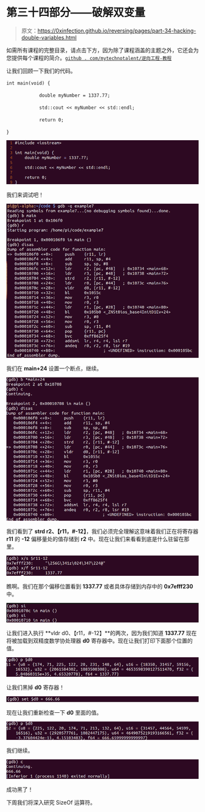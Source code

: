 # 第三十四部分——破解双变量

> 原文：<https://0xinfection.github.io/reversing/pages/part-34-hacking-double-variables.html>

如需所有课程的完整目录，请点击下方，因为除了课程涵盖的主题之外，它还会为您提供每个课程的简介。[`github . com/mytechnotalent/逆向工程-教程`](https://github.com/mytechnotalent/Reverse-Engineering-Tutorial)

让我们回顾一下我们的代码。

```
int main(void) {

            double myNumber = 1337.77;

            std::cout << myNumber << std::endl;

            return 0;

}

```

![](img/31cf20f051e8273a353783a3e7c75197.png)

我们来调试吧！

![](img/0ba260fcfa7f449a20aa6e384550dcc3.png)

我们在 **main+24** 设置一个断点，继续。

![](img/cdb5b52bb7d38ea77c3d8b299e361ca8.png)

我们看到了 **strd r2、【r11，#-12】**，我们必须完全理解这意味着我们正在将寄存器 **r11** 的 **-12** 偏移量处的值存储到 **r2** 中。现在让我们来看看到底是什么驻留在那里。

![](img/80e2ae0bbbe6e041523610dcb72c8a69.png)

瞧啊。我们在那个偏移位置看到 **1337.77** 或者具体存储到内存中的 **0x7efff230** 中。

![](img/e83c19207c3982209daf1e25e363533d.png)

让我们进入执行 **vldr d0、【r11，#-12】**的两次，因为我们知道 **1337.77** 现在将被加载到双精度数学协处理器 **d0** 寄存器中。现在让我们打印下面那个位置的值。

![](img/be101741f79bc1d79ff9abdc2b3612c7.png)

让我们黑掉 **d0** 寄存器！

![](img/3fa9bedbfaced449f432c035391594ab.png)

现在让我们重新检查一下 **d0** 里面的值。

![](img/472f407846d11070694bb08ac8abe4bb.png)

我们继续。

![](img/9dfe11510924d50bccfcaea609584d47.png)

成功黑了！

下周我们将深入研究 SizeOf 运算符。